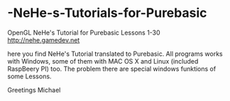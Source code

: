 # -NeHe-s-Tutorials-for-Purebasic

OpenGL NeHe's Tutorial for Purebasic Lessons 1-30
http://nehe.gamedev.net

here you find NeHe's Tutorial translated to Purebasic.
All programs works with Windows, some of them with MAC OS X and Linux (included RaspBeery PI) too.
The problem there are special windows funktions of some Lessons.

Greetings Michael

